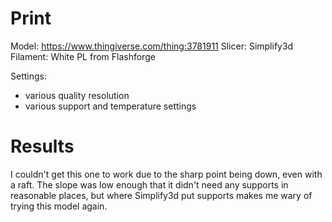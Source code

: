 # Print

Model: https://www.thingiverse.com/thing:3781911
Slicer: Simplify3d
Filament: White PL from Flashforge

Settings:
- various quality resolution
- various support and temperature settings

# Results

I couldn't get this one to work due to the sharp point being down, even with a raft. The slope was low enough that it didn't need any supports in reasonable places, but where Simplify3d put supports makes me wary of trying this model again.